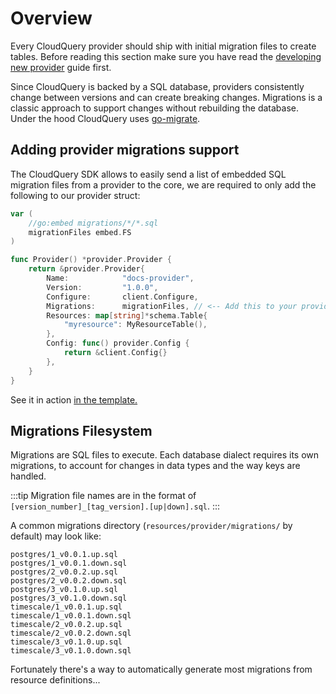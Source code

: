 # Overview

Every CloudQuery provider should ship with initial migration files to create tables.
Before reading this section make sure you have read the [developing new provider](../../developing-new-provider.md) guide first.

Since CloudQuery is backed by a SQL database, providers consistently change between versions and can create breaking changes. Migrations is a classic approach to support changes without rebuilding the database. Under the hood CloudQuery uses [go-migrate](https://github.com/golang-migrate/migrate).

## Adding provider migrations support 

The CloudQuery SDK allows to easily send a list of embedded SQL migration files from a provider to the core, we are required to only add the following to our provider struct:

```go
var (
	//go:embed migrations/*/*.sql
	migrationFiles embed.FS
)

func Provider() *provider.Provider {
	return &provider.Provider{
		Name:            "docs-provider",
		Version:         "1.0.0",
		Configure:       client.Configure,
		Migrations:      migrationFiles, // <-- Add this to your provider struct
		Resources: map[string]*schema.Table{
			"myresource": MyResourceTable(),
		},
		Config: func() provider.Config {
			return &client.Config{}
		},
	}
}
```

See it in action [in the template.](https://github.com/cloudquery/cq-provider-template/blob/main/resources/provider/provider.go)

## Migrations Filesystem

Migrations are SQL files to execute. Each database dialect requires its own migrations, to account for changes in data types and the way keys are handled.

:::tip
Migration file names are in the format of `[version_number]_[tag_version].[up|down].sql`.
:::

A common migrations directory (`resources/provider/migrations/` by default) may look like:

```
postgres/1_v0.0.1.up.sql
postgres/1_v0.0.1.down.sql
postgres/2_v0.0.2.up.sql
postgres/2_v0.0.2.down.sql
postgres/3_v0.1.0.up.sql
postgres/3_v0.1.0.down.sql
timescale/1_v0.0.1.up.sql
timescale/1_v0.0.1.down.sql
timescale/2_v0.0.2.up.sql
timescale/2_v0.0.2.down.sql
timescale/3_v0.1.0.up.sql
timescale/3_v0.1.0.down.sql
```

Fortunately there's a way to automatically generate most migrations from resource definitions...
